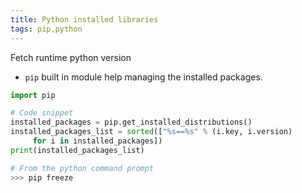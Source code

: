 ```yaml
---
title: Python installed libraries
tags: pip,python
---
```


Fetch runtime python version
- `pip` built in module help managing the installed packages.

```python
import pip

# Code snippet
installed_packages = pip.get_installed_distributions()
installed_packages_list = sorted(["%s==%s" % (i.key, i.version)
     for i in installed_packages])
print(installed_packages_list)

# From the python command prompt
>>> pip freeze
```

